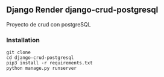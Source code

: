 ## Django Render django-crud-postgresql


Proyecto de crud con postgreSQL

### Installation

```
git clone 
cd django-crud-postgresql
pip3 install -r requirements.txt
python manage.py runserver
```

